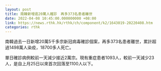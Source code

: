 ```yaml
---
layout: post
title: 南韓新增逾20萬人確診　再多373名患者離世
date: 2022-04-08 10:45:00.000000000 +08:00
link: https://news.rthk.hk/rthk/ch/component/k2/1643019-20220408.htm
categories: rthk
---
```


南韓過去一日新增20萬5千多宗新冠病毒確診個案，再多373名患者離世，累計超過1498萬人染疫，18700多人死亡。

單日確診病例較前一天減少接近2萬宗。現有重症患者1093人，較前一天減少23人，是自上月25日以來首次回落至1100人以下。
